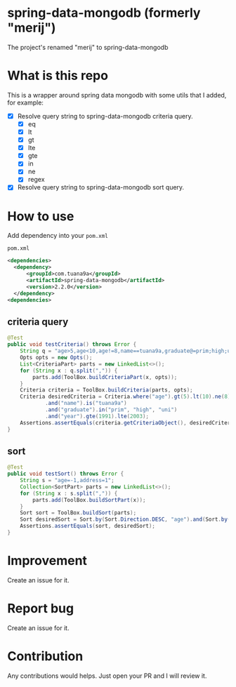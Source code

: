 # spring-data-mongodb (formerly "merij")

The project's renamed "merij" to spring-data-mongodb

# What is this repo

This is a wrapper around spring data mongodb with some utils that I added, for example:

- [x] Resolve query string to spring-data-mongodb criteria query.
  - [x] eq
  - [x] lt
  - [x] gt
  - [x] lte
  - [x] gte
  - [x] in
  - [x] ne
  - [x] regex
- [x] Resolve query string to spring-data-mongodb sort query.

# How to use

Add dependency into your `pom.xml`

`pom.xml`

```xml
<dependencies>
  <dependency>
      <groupId>com.tuana9a</groupId>
      <artifactId>spring-data-mongodb</artifactId>
      <version>2.2.0</version>
  </dependency>
<dependencies>
```

## criteria query

```java
@Test
public void testCriteria() throws Error {
    String q = "age>5,age<10,age!=8,name==tuana9a,graduate@=prim;high;uni,year>=1991,year<=2003";
    Opts opts = new Opts();
    List<CriteriaPart> parts = new LinkedList<>();
    for (String x : q.split(",")) {
        parts.add(ToolBox.buildCriteriaPart(x, opts));
    }
    Criteria criteria = ToolBox.buildCriteria(parts, opts);
    Criteria desiredCriteria = Criteria.where("age").gt(5).lt(10).ne(8)
            .and("name").is("tuana9a")
            .and("graduate").in("prim", "high", "uni")
            .and("year").gte(1991).lte(2003);
    Assertions.assertEquals(criteria.getCriteriaObject(), desiredCriteria.getCriteriaObject());
}
```

## sort

```java
@Test
public void testSort() throws Error {
    String s = "age=-1,address=1";
    Collection<SortPart> parts = new LinkedList<>();
    for (String x : s.split(",")) {
        parts.add(ToolBox.buildSortPart(x));
    }
    Sort sort = ToolBox.buildSort(parts);
    Sort desiredSort = Sort.by(Sort.Direction.DESC, "age").and(Sort.by(Sort.Direction.ASC, "address"));
    Assertions.assertEquals(sort, desiredSort);
}
```

# Improvement

Create an issue for it.

# Report bug

Create an issue for it.

# Contribution

Any contributions would helps. Just open your PR and I will review it.
